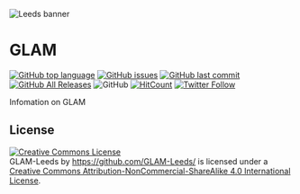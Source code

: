 ![Leeds banner](http://unfccc-clearinghouse.org/sites/default/files/styles/large/public/institution-logos/2018-09/unileedslogo%5B1%5D.png?itok=LXoUU_ZM)

# GLAM

[![GitHub top language](https://img.shields.io/github/languages/top/GLAM-Leeds/GLAM.svg)](https://github.com/GLAM-Leeds/GLAM) [![GitHub issues](https://img.shields.io/github/issues/GLAM-Leeds/GLAM.svg)](https://github.com/GLAM-Leeds/GLAM/issues) [![GitHub last commit](https://img.shields.io/github/last-commit/GLAM-Leeds/GLAM.svg)](https://github.com/GLAM-Leeds/GLAM/commits/master) [![GitHub All Releases](https://img.shields.io/github/downloads/GLAM-Leeds/GLAM/total.svg)](https://github.com/GLAM-Leeds/GLAM/releases) ![GitHub](https://img.shields.io/github/license/GLAM-Leeds/GLAM.svg)
[![HitCount](http://hits.dwyl.io/{GLAM-Leeds}/{GLAM}.svg)](http://hits.dwyl.io/{GLAM-Leeds}/{GLAM})
[![Twitter Follow](https://img.shields.io/twitter/follow/SEELeeds.svg?style=social&label=Follow)](https://twitter.com/SEELeeds) 

Infomation on GLAM

## License 

<a rel="license" href="http://creativecommons.org/licenses/by-nc-sa/4.0/"><img alt="Creative Commons License" style="border-width:0" src="https://i.creativecommons.org/l/by-nc-sa/4.0/88x31.png" /></a><br /><span xmlns:dct="http://purl.org/dc/terms/" property="dct:title">GLAM-Leeds</span> by <a xmlns:cc="http://creativecommons.org/ns#" href="https://github.com/GLAM-Leeds/" property="cc:attributionName" rel="cc:attributionURL">https://github.com/GLAM-Leeds/</a> is licensed under a <a rel="license" href="http://creativecommons.org/licenses/by-nc-sa/4.0/">Creative Commons Attribution-NonCommercial-ShareAlike 4.0 International License</a>.
